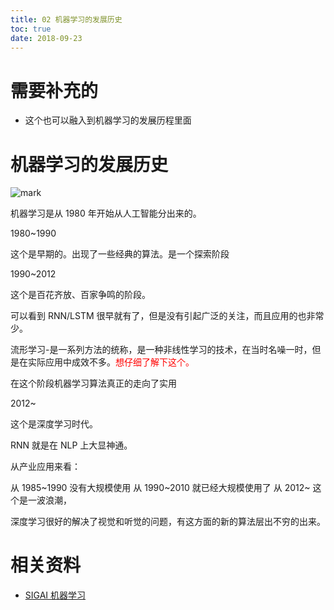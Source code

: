 ```yaml
---
title: 02 机器学习的发展历史
toc: true
date: 2018-09-23
---
```

# 需要补充的

- 这个也可以融入到机器学习的发展历程里面


# 机器学习的发展历史



![mark](http://pacdb2bfr.bkt.clouddn.com/blog/image/180922/ihEEi03BFA.png?imageslim)


机器学习是从 1980 年开始从人工智能分出来的。

1980~1990

这个是早期的。出现了一些经典的算法。是一个探索阶段

1990~2012

这个是百花齐放、百家争鸣的阶段。

可以看到 RNN/LSTM 很早就有了，但是没有引起广泛的关注，而且应用的也非常少。

流形学习-是一系列方法的统称，是一种非线性学习的技术，在当时名噪一时，但是在实际应用中成效不多。<span style="color:red;">想仔细了解下这个。</span>

在这个阶段机器学习算法真正的走向了实用

2012~

这个是深度学习时代。

RNN 就是在 NLP 上大显神通。


从产业应用来看：

从 1985~1990 没有大规模使用
从 1990~2010 就已经大规模使用了
从 2012~     这个是一波浪潮，

深度学习很好的解决了视觉和听觉的问题，有这方面的新的算法层出不穷的出来。






# 相关资料

- [SIGAI 机器学习](http://sigai.cn/index.php?r=front/viewcourse&id=13)
